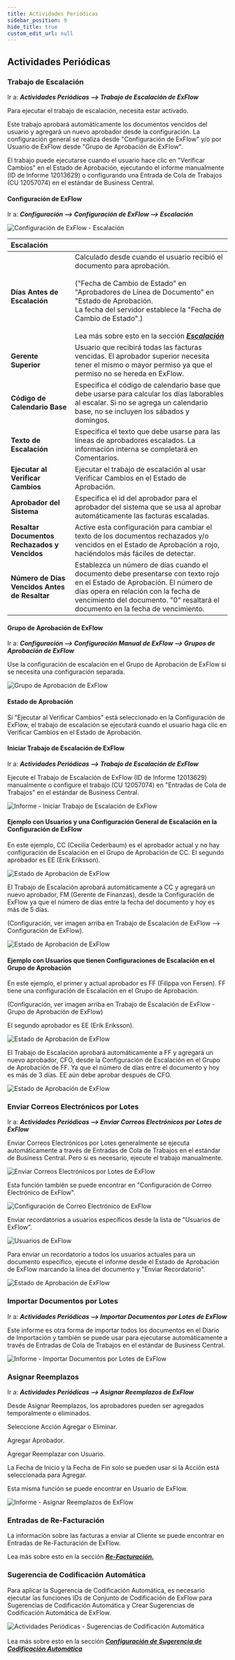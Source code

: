 ```yaml
---
title: Actividades Periódicas
sidebar_position: 9
hide_title: true
custom_edit_url: null
---
```

## Actividades Periódicas

### Trabajo de Escalación

Ir a: ***Actividades Periódicas \--\> Trabajo de Escalación de ExFlow***

Para ejecutar el trabajo de escalación, necesita estar activado.

Este trabajo aprobará automáticamente los documentos vencidos del usuario y agregará un nuevo aprobador desde la configuración. La configuración general se realiza desde "Configuración de ExFlow" y/o por Usuario de ExFlow desde "Grupo de Aprobación de ExFlow".

El trabajo puede ejecutarse cuando el usuario hace clic en "Verificar Cambios" en el Estado de Aprobación, ejecutando el informe manualmente (ID de Informe 12013629) o configurando una Entrada de Cola de Trabajos (CU 12057074) en el estándar de Business Central.

#### Configuración de ExFlow

Ir a: ***Configuración --> Configuración de ExFlow --> Escalación***

![Configuración de ExFlow - Escalación](@site/static/img/media/exflow-setup-escalation-002.png)

|Escalación|| 
|:-|:-| 
|**Días Antes de Escalación**| Calculado desde cuando el usuario recibió el documento para aprobación. <br/><br/> ("Fecha de Cambio de Estado" en "Aprobadores de Línea de Documento" en "Estado de Aprobación.<br/> La fecha del servidor establece la "Fecha de Cambio de Estado".) <br/><br/> Lea más sobre esto en la sección [***Escalación***](https://docs.signupsoftware.com/business-central/docs/user-manual/business-functionality/approval-groups#escalation)
|**Gerente Superior**| Usuario que recibirá todas las facturas vencidas. El aprobador superior necesita tener el mismo o mayor permiso ya que el permiso no se hereda en ExFlow.
|**Código de Calendario Base**| Especifica el código de calendario base que debe usarse para calcular los días laborables al escalar. Si no se agrega un calendario base, no se incluyen los sábados y domingos.
|**Texto de Escalación**| Especifica el texto que debe usarse para las líneas de aprobadores escalados. La información interna se completará en Comentarios.
|**Ejecutar al Verificar Cambios**| Ejecutar el trabajo de escalación al usar Verificar Cambios en el Estado de Aprobación.
|**Aprobador del Sistema**| Especifica el id del aprobador para el aprobador del sistema que se usa al aprobar automáticamente las facturas escaladas.
|**Resaltar Documentos Rechazados y Vencidos**| Active esta configuración para cambiar el texto de los documentos rechazados y/o vencidos en el Estado de Aprobación a rojo, haciéndolos más fáciles de detectar.
|**Número de Días Vencidos Antes de Resaltar**| Establezca un número de días cuando el documento debe presentarse con texto rojo en el Estado de Aprobación. El número de días opera en relación con la fecha de vencimiento del documento. "0" resaltará el documento en la fecha de vencimiento.

#### Grupo de Aprobación de ExFlow

Ir a: ***Configuración \--\> Configuración Manual de ExFlow \--\> Grupos de Aprobación de ExFlow***

Use la configuración de escalación en el Grupo de Aprobación de ExFlow si se necesita una configuración separada.

![Grupo de Aprobación de ExFlow](@site/static/img/media/image324.png)

#### Estado de Aprobación

Si "Ejecutar al Verificar Cambios" está seleccionado en la Configuración de ExFlow, el trabajo de escalación se ejecutará cuando el usuario haga clic en Verificar Cambios en el Estado de Aprobación.

#### Iniciar Trabajo de Escalación de ExFlow

Ir a: ***Actividades Periódicas --> Trabajo de Escalación de ExFlow***

Ejecute el Trabajo de Escalación de ExFlow (ID de Informe 12013629) manualmente o configure el trabajo (CU 12057074) en "Entradas de Cola de Trabajos" en el estándar de Business Central.

![Informe - Iniciar Trabajo de Escalación de ExFlow](@site/static/img/media/image325.png)

#### Ejemplo con Usuarios y una Configuración General de Escalación en la Configuración de ExFlow

En este ejemplo, CC (Cecilia Cederbaum) es el aprobador actual y no hay configuración de Escalación en el Grupo de Aprobación de CC. El segundo aprobador es EE (Erik Eriksson).

![Estado de Aprobación de ExFlow](@site/static/img/media/image326.png)

El Trabajo de Escalación aprobará automáticamente a CC y agregará un nuevo aprobador, FM (Gerente de Finanzas), desde la Configuración de ExFlow ya que el número de días entre la fecha del documento y hoy es más de 5 días.

(Configuración, ver imagen arriba en Trabajo de Escalación de ExFlow \--\> Configuración de ExFlow).

![Estado de Aprobación de ExFlow](@site/static/img/media/image327.png)

#### Ejemplo con Usuarios que tienen Configuraciones de Escalación en el Grupo de Aprobación

En este ejemplo, el primer y actual aprobador es FF (Filippa von Fersen). FF tiene una configuración de Escalación en el Grupo de Aprobación.

(Configuración, ver imagen arriba en Trabajo de Escalación de ExFlow - Grupo de Aprobación de ExFlow)

El segundo aprobador es EE (Erik Eriksson).

![Estado de Aprobación de ExFlow](@site/static/img/media/image328.png)

El Trabajo de Escalación aprobará automáticamente a FF y agregará un nuevo aprobador, CFO, desde la Configuración de Escalación en el Grupo de Aprobación de FF. Ya que el número de días entre el documento y hoy es más de 3 días. EE aún debe aprobar después de CFO.

![Estado de Aprobación de ExFlow](@site/static/img/media/image329.png)

### Enviar Correos Electrónicos por Lotes

Ir a: ***Actividades Periódicas \--\> Enviar Correos Electrónicos por Lotes de ExFlow***

Enviar Correos Electrónicos por Lotes generalmente se ejecuta automáticamente a través de Entradas de Cola de Trabajos en el estándar de Business Central. Pero si es necesario, ejecute el trabajo manualmente.

![Enviar Correos Electrónicos por Lotes de ExFlow](@site/static/img/media/image330.png)

Esta función también se puede encontrar en "Configuración de Correo Electrónico de ExFlow".

![Configuración de Correo Electrónico de ExFlow](@site/static/img/media/image331.png)

Enviar recordatorios a usuarios específicos desde la lista de "Usuarios de ExFlow".

![Usuarios de ExFlow](@site/static/img/media/image332.png)

Para enviar un recordatorio a todos los usuarios actuales para un documento específico, ejecute el informe desde el Estado de Aprobación de ExFlow marcando la línea del documento y "Enviar Recordatorio".

![Estado de Aprobación de ExFlow](@site/static/img/media/image333.png)

### Importar Documentos por Lotes

Ir a: ***Actividades Periódicas \--\> Importar Documentos por Lotes de ExFlow***

Este informe es otra forma de importar todos los documentos en el Diario de Importación y también se puede usar para ejecutarse automáticamente a través de Entradas de Cola de Trabajos en el estándar de Business Central.

![Informe - Importar Documentos por Lotes de ExFlow](@site/static/img/media/image334.png)

### Asignar Reemplazos

Ir a: ***Actividades Periódicas \--\> Asignar Reemplazos de ExFlow***

Desde Asignar Reemplazos, los aprobadores pueden ser agregados temporalmente o eliminados.

Seleccione Acción Agregar o Eliminar.

Agregar Aprobador.

Agregar Reemplazar con Usuario.

La Fecha de Inicio y la Fecha de Fin solo se pueden usar si la Acción está seleccionada para Agregar.

Esta misma función se puede encontrar en Usuario de ExFlow.

![Informe - Asignar Reemplazos de ExFlow](@site/static/img/media/image335.png)

### Entradas de Re-Facturación

La información sobre las facturas a enviar al Cliente se puede encontrar en Entradas de Re-Facturación de ExFlow.

Lea más sobre esto en la sección [***Re-Facturación.***](https://docs.signupsoftware.com/business-central/docs/user-manual/business-functionality/re-invoicing#re-invoicing)

### Sugerencia de Codificación Automática

Para aplicar la Sugerencia de Codificación Automática, es necesario ejecutar las funciones IDs de Conjunto de Codificación de ExFlow para Sugerencias de Codificación Automática y Crear Sugerencias de Codificación Automática de ExFlow.

![Actividades Periódicas - Sugerencias de Codificación Automática](@site/static/img/media/exflow-menu-005-periodic-activities.png) <br/><br/> Lea más sobre esto en la sección [***Configuración de Sugerencia de Codificación Automática***](https://docs.signupsoftware.com/business-central/docs/user-manual/business-functionality/auto-coding-suggestion-setup#auto-coding-suggestion-setup)